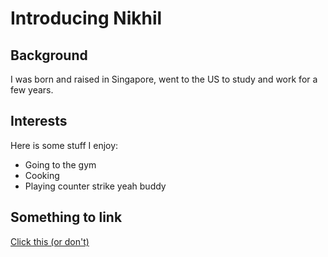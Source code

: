 # Introducing Nikhil

## Background

I was born and raised in Singapore, went to the US to study and work for a few years. 

## Interests 
Here is some stuff I
enjoy: 
- Going to the gym
- Cooking
- Playing counter strike yeah buddy

## Something to link
[Click this (or don't)](https://xkcd.com/1597/)
